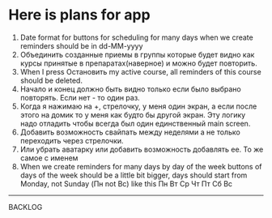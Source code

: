 # Here is plans for app
1. Date format for buttons for scheduling for many days when we create reminders should be in dd-MM-yyyy
2. Объединить созданные приемы в группы которые будет видно как курсы принятые в препаратах(наверное) и можно будет повторить.
3. When I press Остановить my active course, all reminders of this course should be deleted.
4. Начало и конец должно быть видно только если было выбрано повторять. Если нет - то один раз. 
5. Когда я нажимаю на +, стрелочку, у меня один экран, а если после этого на домик то у меня как будто бы другой экран. Эту логику надо отладить чтобы всегда был один единственный main screen. 
6. Добавить возможность свайпать между неделями а не только переходить через стрелочки. 
7. Или убрать аватарку или добавить возможность добавлять ее. То же самое с именем
8. When we create reminders for many days by day of the week buttons of days of the week should be a little bit bigger, days should start from Monday, not Sunday (Пн not Вс) like this Пн Вт Ср Чт Пт Сб Вс


__________
BACKLOG
